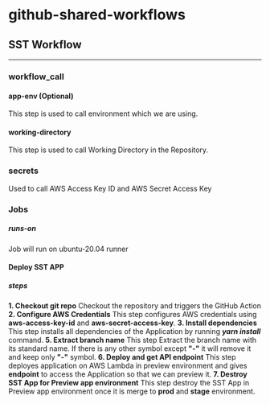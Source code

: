 # github-shared-workflows

## SST Workflow
---
### workflow_call
#### app-env (Optional)
This step is used to call environment which we are using.
#### working-directory
This step is used to call Working Directory in the Repository.

### secrets
Used to call AWS Access Key ID and AWS Secret Access Key

### Jobs
##### runs-on
Job will run on ubuntu-20.04 runner
#### Deploy SST APP
##### steps
__1. Checkout git repo__
Checkout the repository and triggers the GitHub Action
__2. Configure AWS Credentials__
This step configures AWS credentials using __aws-access-key-id__ and __aws-secret-access-key__.
__3. Install dependencies__
This step installs all dependencies of the Application by running ___yarn install___ command.
__5. Extract branch name__
This step Extract the branch name with its standard name. If there is any other symbol except __"-"__ it will remove it and keep only __"-"__ symbol.
__6. Deploy and get API endpoint__
This step deployes application on AWS Lambda in preview environment and gives __endpoint__ to access the Application so that we can preview it.
__7. Destroy SST App for Preview app environment__
This step destroy the SST App in Preview app environment once it is merge to __prod__ and __stage__ environment.






